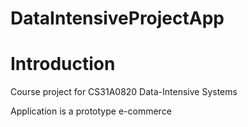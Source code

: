 # DataIntensiveProjectApp

# Introduction
Course project for CS31A0820 Data-Intensive Systems

Application is a prototype e-commerce 

